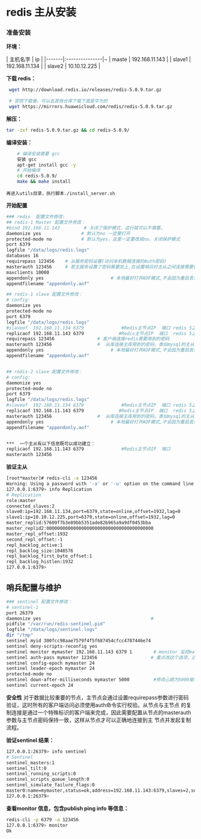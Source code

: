 # redis 主从安装

### 准备安装 

**环境：** 

| 主机名字  | ip             |
|-------|:---------------|¬
| maste | 192.168.11.143 |
| slave1 | 192.168.11.134 |
| slave2 | 10.10.12.225 |


**下载 redis：**
```bash
 wget http://download.redis.io/releases/redis-5.0.9.tar.gz
 
 # 官网下载慢，可以去其他仓库下载下面是华为的
 wget https://mirrors.huaweicloud.com/redis/redis-5.0.9.tar.gz
```
**解压：**
```bash
tar -zxf redis-5.0.9.tar.gz && cd redis-5.0.9/
```
    
**编译安装：**

```bash   
    # 编译安装需要 gcc
    安装 gcc
    apt-get install gcc -y
    # 开始编译
    cd redis-5.0.9/
    make && make install
```
    再进入utils目录，执行脚本./install_server.sh

**开始配置**

```bash
### redis  配置文件修改:
## redis-1 Master 配置文件修改：
#bind 192.168.11.143         # 关闭了保护模式，这行就可以不需要。
daemonize yes               # 默认为no 一定要打开
protected-mode no           # 默认为yes，这里一定要改成no。关闭保护模式
port 6379
logfile "/data/logs/redis.logs"
databases 16
requirepass 123456    # 从服务密码设置(访问本机数据连接的Auth密码)
masterauth 123456     # 若主服务设置了密码需要加上,在设置哨兵时主从之间连接需要(变更主从需要连接master 的密码.建议主从2个选项都设置上)
maxclients 10000
appendonly yes                         # 本地最好打开AOF模式,不会因为重启丢失数据。
appendfilename "appendonly.aof"

## redis-1 slave 配置文件修改：
# config:
daemonize yes 
protected-mode no
port 6379
logfile "/data/logs/redis.logs"
#slaveof  192.168.11.134 6379              #Redis主节点IP  端口 redis 5之前的配置
replicaof 192.168.11.143 6379             #Redis主节点IP  端口  redis 5之后的配置
requirepass 123456                # 客户端连接redis需要用到的密码
masterauth 123456                 #  从库连接主库用到的密码，类似mysql的主从同步账号密码。
appendonly yes                         # 本地最好打开AOF模式,不会因为重启丢失数据。
appendfilename "appendonly.aof"


## redis-2 slave 配置文件修改：
# config:
daemonize yes 
protected-mode no
port 6379
logfile "/data/logs/redis.logs"
#slaveof  192.168.11.134 6379              #Redis主节点IP  端口 redis 5之前的配置
replicaof 192.168.11.143 6379             #Redis主节点IP  端口  redis 5之后的配置requirepass 123456                # 客户端连接redis需要用到的密码
masterauth 123456                 #  从库连接主库用到的密码，类似mysql的主从同步账号密码。
appendonly yes                         # 本地最好打开AOF模式,不会因为重启丢失数据。
appendfilename "appendonly.aof"


***  一个主从有以下信息既可以成功建立：
replicaof 192.168.11.143 6379              #Redis主节点IP  端口
masterauth 123456  
```

**验证主从**
```bash
[root*master]# redis-cli -a 123456
Warning: Using a password with '-a' or '-u' option on the command line interface may not be safe.
127.0.0.1:6379> info Replication
# Replication
role:master
connected_slaves:2
slave0:ip=192.168.11.134,port=6379,state=online,offset=1932,lag=0
slave1:ip=10.10.12.225,port=6379,state=online,offset=1932,lag=0
master_replid:57609f7b3e89bb5351ade82b965a9a9df0453bba
master_replid2:0000000000000000000000000000000000000000
master_repl_offset:1932
second_repl_offset:-1
repl_backlog_active:1
repl_backlog_size:1048576
repl_backlog_first_byte_offset:1
repl_backlog_histlen:1932
127.0.0.1:6379> 
```

## 哨兵配置与维护

```bash
### sentinel 配置文件修改：
# sentinel-1 
port 26379
daemonize yes                                         # 
pidfile "/var/run/redis-sentinel.pid"
logfile "/data/logs/sentinel.logs"
dir "/tmp"
sentinel myid 300fcc98aae7579f4f5f687454cfcc4787446e74
sentinel deny-scripts-reconfig yes
sentinel monitor mymaster 192.168.11.143 6379 1        # monitor 监控master IP地址和端口，最后的数字1 是有几个哨兵确认即确认主下线。
sentinel auth-pass mymaster 123456                    # 重点改这个选项，连接主的密码。
sentinel config-epoch mymaster 24
sentinel leader-epoch mymaster 24
protected-mode no 
sentinel down-after-milliseconds mymaster 5000         #修改心跳为5000毫秒
sentinel current-epoch 24
```

**安全性**
对于数据比较重要的节点，主节点会通过设置requirepass参数进行密码 验证，这时所有的客户端访问必须使用auth命令实行校验。从节点与主节点 的复制连接是通过一个特殊标识的客户端来完成，因此需要配置从节点的masterauth参数与主节点密码保持一致，这样从节点才可以正确地连接到主 节点并发起复制流程。

**验证sentinel 结果：**

```bash
127.0.0.1:26379> info sentinel
# Sentinel
sentinel_masters:1
sentinel_tilt:0
sentinel_running_scripts:0
sentinel_scripts_queue_length:0
sentinel_simulate_failure_flags:0
master0:name=mymaster,status=ok,address=192.168.11.143:6379,slaves=2,sentinels=3
127.0.0.1:26379> 
```

**查看monitor 信息，包含publish ping info 等信息：**

```bash
redis-cli -p 6379 -a 123456 
127.0.0.1:6379> monitor
Ok
```